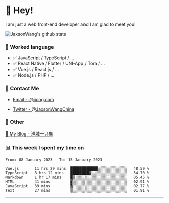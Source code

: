 # 👋 Hey!

I am just a web front-end developer and I am glad to meet you!

![JaxsonWang's github stats](https://github-readme-stats.vercel.app/api?username=JaxsonWang&&show_icons=true&&title_color=1abc9c&&icon_color=1abc9c)


### 📝 Worked language

- ✅ JavaScript / TypeScript / ...
- ✅ React Native / Flutter / UNI-App / Tora / ...
- ✅ Vue.js / React.js / ...
- ✅ Node.js / PHP / ...

### 📮 Contact Me

- [Email - i@iiong.com](mailto:i@iiong.com)

- [Twitter - @JaxsonWangChina](https://twitter.com/JaxsonWangChina)

### 🤪 Other

[📌 My Blog - 淮城一只猫](https://iiong.com)

### 📊 This week I spent my time on

<!--START_SECTION:waka-->

```text
From: 08 January 2023 - To: 15 January 2023

Vue.js       11 hrs 29 mins  ████████████░░░░░░░░░░░░░   48.59 %
TypeScript   8 hrs 12 mins   ████████▓░░░░░░░░░░░░░░░░   34.70 %
Markdown     1 hr 17 mins    █▒░░░░░░░░░░░░░░░░░░░░░░░   05.45 %
HTML         41 mins         ▓░░░░░░░░░░░░░░░░░░░░░░░░   02.91 %
JavaScript   39 mins         ▓░░░░░░░░░░░░░░░░░░░░░░░░   02.77 %
Text         27 mins         ▒░░░░░░░░░░░░░░░░░░░░░░░░   01.91 %
```

<!--END_SECTION:waka-->

---
